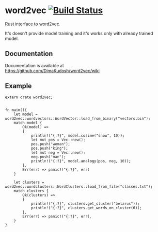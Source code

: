# word2vec [![Build Status](https://travis-ci.org/DimaKudosh/word2vec.svg?branch=master)](https://travis-ci.org/DimaKudosh/word2vec)

Rust interface to word2vec.

It's doesn't provide model training and it's works only with already trained model.


## Documentation
Documentation is available at https://github.com/DimaKudosh/word2vec/wiki

## Example
```
extern crate word2vec;


fn main(){
	let model = word2vec::wordvectors::WordVector::load_from_binary("vectors.bin");
	match model {
	    Ok(model) => 
	    {
	    	println!("{:?}", model.cosine("snow", 10));
			let mut pos = Vec::new();
			pos.push("woman");
			pos.push("king");
			let mut neg = Vec::new();
			neg.push("man");
			println!("{:?}", model.analogy(pos, neg, 10));
	    },
	    Err(err) => panic!("{:?}", err)
	}
	
	let clusters = word2vec::wordclusters::WordClusters::load_from_file("classes.txt");
	match clusters {
	    Ok(clusters) => 
	    {
	    	println!("{:?}", clusters.get_cluster("belarus"));
	    	println!("{:?}", clusters.get_words_on_cluster(6));
	    },
	    Err(err) => panic!("{:?}", err),
	}
}
```
